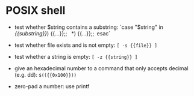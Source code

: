 # POSIX shell

- test whether $string contains a substring:
`case "$string" in`
`    *{{substring}}*) {{...}};;`
`    *) {{...}};;`
`esac`

- test whether file exists and is not empty:
`[ -s {{file}} ]`

- test whether a string is empty:
`[ -z {{string}} ]`

- give an hexadecimal number to a command that only accepts decimal (e.g. dd):
`$(({{0x100}}))`

- zero-pad a number:
use printf

